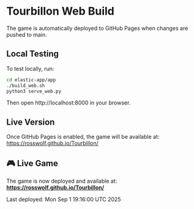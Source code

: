 # Tourbillon Web Build

The game is automatically deployed to GitHub Pages when changes are pushed to main.

## Local Testing
To test locally, run:
```bash
cd elastic-app/app
./build_web.sh
python3 serve_web.py
```

Then open http://localhost:8000 in your browser.

## Live Version
Once GitHub Pages is enabled, the game will be available at:
https://rosswolf.github.io/Tourbillon/


## 🎮 Live Game

The game is now deployed and available at:
**https://rosswolf.github.io/Tourbillon/**

Last deployed: Mon Sep  1 19:16:00 UTC 2025

